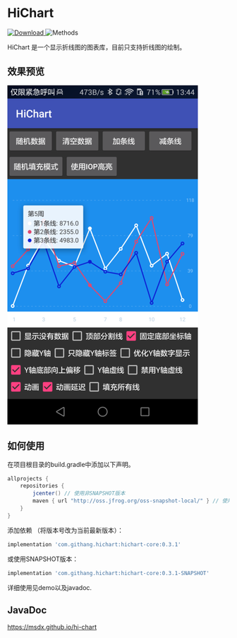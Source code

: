 HiChart 
===
[ ![Download](https://api.bintray.com/packages/msdx/maven/HiChart/images/download.svg) ](https://bintray.com/msdx/maven/HiChart/_latestVersion)
![Methods](https://img.shields.io/badge/Methods%20and%20size-416%20|%2042%20KB-e91e63.svg)

HiChart 是一个显示折线图的图表库，目前只支持折线图的绘制。

## 效果预览
![Demo截图](./images/1.png)

## 如何使用
在项目根目录的build.gradle中添加以下声明。
```groovy
allprojects {
    repositories {
        jcenter() // 使用非SNAPSHOT版本
        maven { url "http://oss.jfrog.org/oss-snapshot-local/" } // 使用SNAPSHOT版本
    }
}
```

添加依赖 （将版本号改为当前最新版本）：
```groovy
implementation 'com.githang.hichart:hichart-core:0.3.1'
```

或使用SNAPSHOT版本：
```groovy
implementation 'com.githang.hichart:hichart-core:0.3.1-SNAPSHOT'
```

详细使用见demo以及javadoc.

## JavaDoc

https://msdx.github.io/hi-chart
